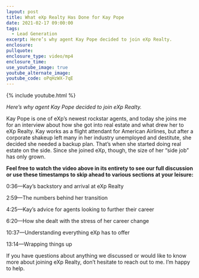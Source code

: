 ```yaml
---
layout: post
title: What eXp Realty Has Done for Kay Pope
date: 2021-02-17 09:00:00
tags:
  - Lead Generation
excerpt: Here’s why agent Kay Pope decided to join eXp Realty.
enclosure:
pullquote:
enclosure_type: video/mp4
enclosure_time:
use_youtube_image: true
youtube_alternate_image:
youtube_code: oPqHzWX-7qE
---
```


{% include youtube.html %}

*Here’s why agent Kay Pope decided to join eXp Realty.*

Kay Pope is one of eXp’s newest rockstar agents, and today she joins me for an interview about how she got into real estate and what drew her to eXp Realty. Kay works as a flight attendant for American Airlines, but after a corporate shakeup left many in her industry unemployed and destitute, she decided she needed a backup plan. That’s when she started doing real estate on the side. Since she joined eXp, though, the size of her “side job” has only grown.&nbsp;

**Feel free to watch the video above in its entirety to see our full discussion or use these timestamps to skip ahead to various sections at your leisure:**

0:36—Kay’s backstory and arrival at eXp Realty

2:59—The numbers behind her transition

4:25—Kay’s advice for agents looking to further their career&nbsp;

6:20—How she dealt with the stress of her career change&nbsp;

10:37—Understanding everything eXp has to offer&nbsp;

13:14—Wrapping things up

If you have questions about anything we discussed or would like to know more about joining eXp Realty, don’t hesitate to reach out to me. I’m happy to help.
